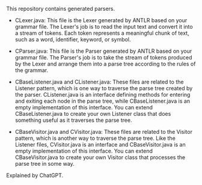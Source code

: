 This repository contains generated parsers.

- CLexer.java: This file is the Lexer generated by ANTLR based on your grammar file. The Lexer's job is to read the input text and convert it into a stream of tokens. Each token represents a meaningful chunk of text, such as a word, identifier, keyword, or symbol.

- CParser.java: This file is the Parser generated by ANTLR based on your grammar file. The Parser's job is to take the stream of tokens produced by the Lexer and arrange them into a parse tree according to the rules of the grammar.

- CBaseListener.java and CListener.java: These files are related to the Listener pattern, which is one way to traverse the parse tree created by the parser. CListener.java is an interface defining methods for entering and exiting each node in the parse tree, while CBaseListener.java is an empty implementation of this interface. You can extend CBaseListener.java to create your own Listener class that does something useful as it traverses the parse tree.

- CBaseVisitor.java and CVisitor.java: These files are related to the Visitor pattern, which is another way to traverse the parse tree. Like the Listener files, CVisitor.java is an interface and CBaseVisitor.java is an empty implementation of this interface. You can extend CBaseVisitor.java to create your own Visitor class that processes the parse tree in some way.

Explained by ChatGPT.
